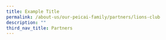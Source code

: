 ```yaml
---
title: Example Title
permalink: /about-us/our-peicai-family/partners/lions-club
description: ""
third_nav_title: Partners
---
```

